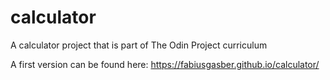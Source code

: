 # calculator
A calculator project that is part of The Odin Project curriculum

A first version can be found here: https://fabiusgasber.github.io/calculator/